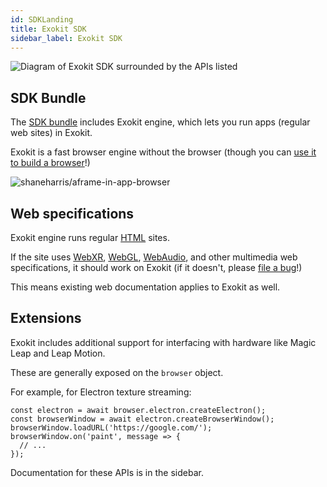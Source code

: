 ```yaml
---
id: SDKLanding
title: Exokit SDK
sidebar_label: Exokit SDK 
---
```


 <img src="http://via.placeholder.com/800x300" alt="Diagram of Exokit SDK surrounded by the APIs listed"/>

## SDK Bundle

The [SDK bundle](Install.md) includes Exokit engine, which lets you run apps (regular web sites) in Exokit.

Exokit is a fast browser engine without the browser (though you can [use it to build a browser](https://github.com/shaneharris/aframe-in-app-browser)!)

 <img src="https://cdn.rawgit.com/webmixedreality/webmr-docs/media-upload/website/static/media/exokitmediacopy/aframe-in-app-browser.gif" alt="shaneharris/aframe-in-app-browser"/>

## Web specifications

Exokit engine runs regular [HTML](https://en.wikipedia.org/wiki/HTML) sites.

If the site uses [WebXR](https://immersive-web.github.io/webxr/), [WebGL](https://www.khronos.org/registry/webgl/specs/latest/1.0/), [WebAudio](https://www.w3.org/TR/webaudio/), and other multimedia web specifications, it should work on Exokit (if it doesn't, please [file a bug](https://github.com/webmixedreality/exokit/issues/new)!)

This means existing web documentation applies to Exokit as well.

## Extensions

Exokit includes additional support for interfacing with hardware like Magic Leap and Leap Motion.

These are generally exposed on the `browser` object.

For example, for Electron texture streaming:

```
const electron = await browser.electron.createElectron();
const browserWindow = await electron.createBrowserWindow();
browserWindow.loadURL('https://google.com/');
browserWindow.on('paint', message => {
  // ...
});
```

Documentation for these APIs is in the sidebar.
